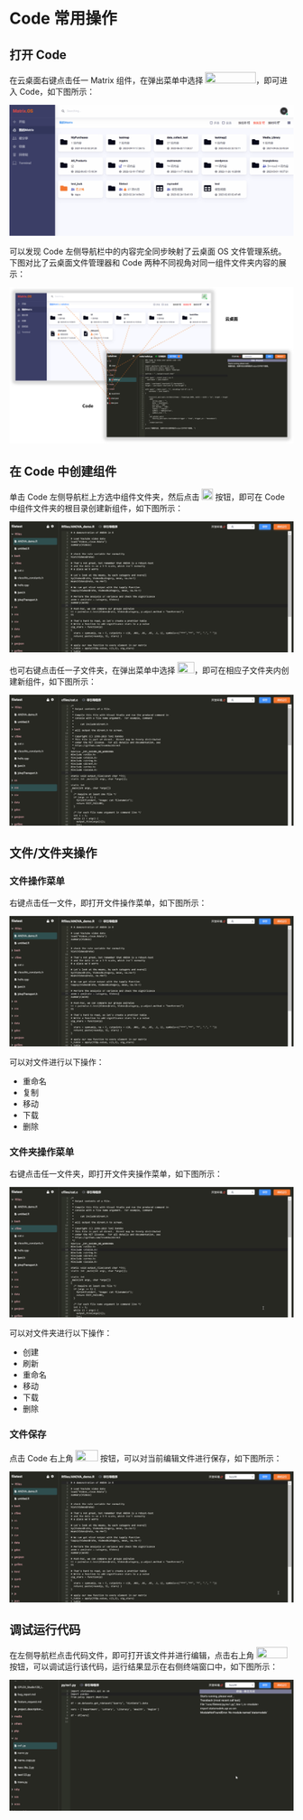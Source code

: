 # Code 常用操作

## 打开 Code

在云桌面右键点击任一 Matrix 组件，在弹出菜单中选择 <img src="./././././media/logo/openwithcode.png" width="90" height="20">，即可进入 Code，如下图所示：

![Matrix.OS](../../../../../media/os/tools/code/opencode.gif "打开Code")

可以发现 Code 左侧导航栏中的内容完全同步映射了云桌面 OS 文件管理系统。下图对比了云桌面文件管理器和 Code 两种不同视角对同一组件文件夹内容的展示：

![Matrix.OS](../../../../../media/os/tools/code/codeview.png "OS 与 Code 视角")

## 在 Code 中创建组件

单击 Code 左侧导航栏上方选中组件文件夹，然后点击 <img src="./././././media/logo/codecreate.png" width="20" height="20"> 按钮，即可在 Code 中组件文件夹的根目录创建新组件，如下图所示：

![Matrix.OS](../../../../../media/os/tools/code/newitemroot.gif "在 Code 根目录创建组件")

也可右键点击任一子文件夹，在弹出菜单中选择 <img src="./././././media/logo/codecreatemenu.png" width="30" height="20">，即可在相应子文件夹内创建新组件，如下图所示：

![Matrix.OS](../../../../../media/os/tools/code/newitemfolder.gif "在其它位置创建组件")

## 文件/文件夹操作

### 文件操作菜单

右键点击任一文件，即打开文件操作菜单，如下图所示：

![Matrix.OS](../../../../../media/os/tools/code/filemenu.gif "Code 中文件操作菜单")

可以对文件进行以下操作：

* 重命名
* 复制
* 移动
* 下载
* 删除

### 文件夹操作菜单

右键点击任一文件夹，即打开文件夹操作菜单，如下图所示：

![Matrix.OS](../../../../../media/os/tools/code/foldermenu.gif "Code 中文件夹操作菜单")

可以对文件夹进行以下操作：

* 创建
* 刷新
* 重命名
* 移动
* 下载
* 删除

### 文件保存

点击 Code 右上角 <img src="./././././media/logo/codesave.png" width="40" height="20"> 按钮，可以对当前编辑文件进行保存，如下图所示：

![Matrix.OS](../../../../../media/os/tools/code/savefile.gif "保存文件")

## 调试运行代码

在左侧导航栏点击代码文件，即可打开该文件并进行编辑，点击右上角 <img src="./././././media/logo/codedebug.png" width="55" height="20"> 按钮，可以调试运行该代码，运行结果显示在右侧终端窗口中，如下图所示：

![Matrix.OS](../../../../../media/os/tools/code/runcode.gif "调试运行代码")